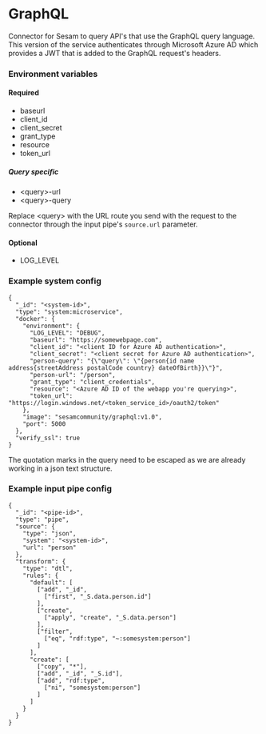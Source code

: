 # GraphQL
Connector for Sesam to query API's that use the GraphQL query language. This version of the service authenticates through Microsoft Azure AD which provides a JWT that is added to the GraphQL request's headers.

### Environment variables
#### Required
* baseurl
* client_id
* client_secret
* grant_type
* resource
* token_url

##### Query specific
* \<query\>-url
* \<query\>-query

Replace \<query\> with the URL route you send with the request to the connector through the input pipe's ```source.url``` parameter.

#### Optional
* LOG_LEVEL

### Example system config
```
{
  "_id": "<system-id>",
  "type": "system:microservice",
  "docker": {
    "environment": {
      "LOG_LEVEL": "DEBUG",
      "baseurl": "https://somewebpage.com",
      "client_id": "<client ID for Azure AD authentication>",
      "client_secret": "<client secret for Azure AD authentication>",
      "person-query": "{\"query\": \"{person{id name address{streetAddress postalCode country} dateOfBirth}}\"}",
      "person-url": "/person",
      "grant_type": "client_credentials",
      "resource": "<Azure AD ID of the webapp you're querying>",
      "token_url": "https://login.windows.net/<token_service_id>/oauth2/token"
    },
    "image": "sesamcommunity/graphql:v1.0",
    "port": 5000
  },
  "verify_ssl": true
}
```
The quotation marks in the query need to be escaped as we are already working in a json text structure.

### Example input pipe config
```
{
  "_id": "<pipe-id>",
  "type": "pipe",
  "source": {
    "type": "json",
    "system": "<system-id>",
    "url": "person"
  },
  "transform": {
    "type": "dtl",
    "rules": {
      "default": [
        ["add", "_id",
          ["first", "_S.data.person.id"]
        ],
        ["create",
          ["apply", "create", "_S.data.person"]
        ],
        ["filter",
          ["eq", "rdf:type", "~:somesystem:person"]
        ]
      ],
      "create": [
        ["copy", "*"],
        ["add", "_id", "_S.id"],
        ["add", "rdf:type",
          ["ni", "somesystem:person"]
        ]
      ]
    }
  }
}
```